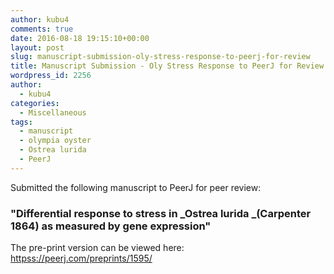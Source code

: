 ```yaml
---
author: kubu4
comments: true
date: 2016-08-18 19:15:10+00:00
layout: post
slug: manuscript-submission-oly-stress-response-to-peerj-for-review
title: Manuscript Submission - Oly Stress Response to PeerJ for Review
wordpress_id: 2256
author:
  - kubu4
categories:
  - Miscellaneous
tags:
  - manuscript
  - olympia oyster
  - Ostrea lurida
  - PeerJ
---
```


Submitted the following manuscript to PeerJ for peer review:





### "Differential response to stress in _Ostrea lurida _(Carpenter 1864) as measured by gene expression"





The pre-print version can be viewed here: [httpss://peerj.com/preprints/1595/](https://peerj.com/preprints/1595/)
